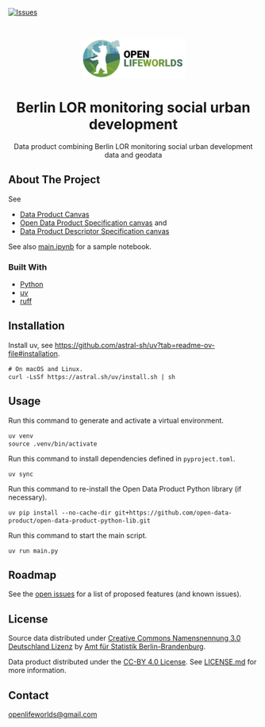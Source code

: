 [![Issues](https://img.shields.io/github/issues/open-lifeworlds/open-lifeworlds-data-product-berlin-lor-monitoring-social-urban-development)](https://github.com/open-lifeworlds/open-lifeworlds-data-product-berlin-lor-monitoring-social-urban-development/issues)

<br />
<p align="center">
  <a href="https://github.com/open-lifeworlds/open-lifeworlds-data-product-berlin-lor-monitoring-social-urban-development">
    <img src="logo-with-text.png" alt="Logo" style="height: 80px;">
  </a>

  <h1 align="center">Berlin LOR monitoring social urban development</h1>

  <p align="center">
    Data product combining Berlin LOR monitoring social urban development data and geodata</a>
  </p>
</p>

## About The Project

See
* [Data Product Canvas](docs/data-product-canvas.md)
* [Open Data Product Specification canvas](./docs/odps-canvas.md) and 
* [Data Product Descriptor Specification canvas](./docs/dpds-canvas.md)

See also [main.ipynb](./main.ipynb) for a sample notebook.

### Built With

* [Python](https://www.python.org/)
* [uv](https://docs.astral.sh/uv/)
* [ruff](https://docs.astral.sh/ruff/)

## Installation

Install uv, see https://github.com/astral-sh/uv?tab=readme-ov-file#installation.

```shell
# On macOS and Linux.
curl -LsSf https://astral.sh/uv/install.sh | sh
```

## Usage

Run this command to generate and activate a virtual environment.

```shell
uv venv
source .venv/bin/activate
```

Run this command to install dependencies defined in `pyproject.toml`.

```shell
uv sync
```

Run this command to re-install the Open Data Product Python library (if necessary).

```shell
uv pip install --no-cache-dir git+https://github.com/open-data-product/open-data-product-python-lib.git
```

Run this command to start the main script.

```shell
uv run main.py
```

## Roadmap

See the [open issues](https://github.com/open-lifeworlds/open-lifeworlds-data-product-berlin-lor-monitoring-social-urban-development/issues) for a list of proposed features (and
 known issues).

## License

Source data distributed under [Creative Commons Namensnennung 3.0 Deutschland Lizenz](https://creativecommons.org/licenses/by/3.0/de/) by [Amt für Statistik Berlin-Brandenburg](https://www.statistik-berlin-brandenburg.de/).

Data product distributed under the [CC-BY 4.0 License](https://creativecommons.org/licenses/by/4.0/). See [LICENSE.md](./LICENSE.md) for more information.

## Contact

openlifeworlds@gmail.com
